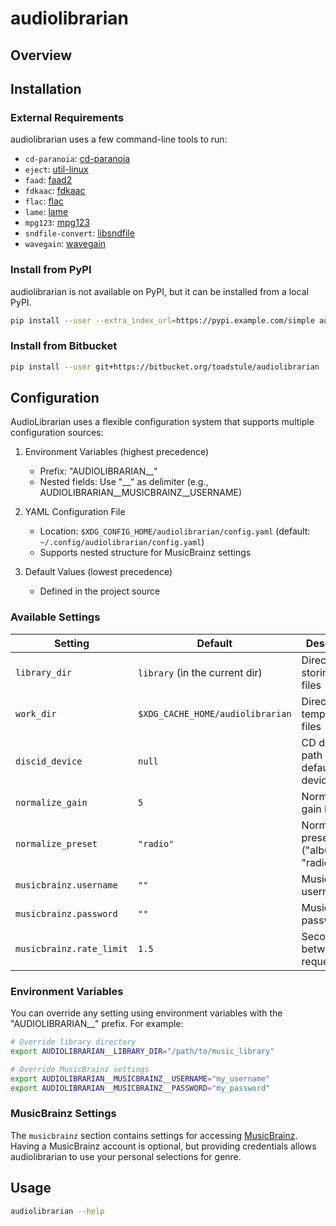 # audiolibrarian #

## Overview ##



## Installation ##

### External Requirements ###

audiolibrarian uses a few command-line tools to run:

* `cd-paranoia`: [cd-paranoia](https://www.gnu.org/software/libcdio/)
* `eject`: [util-linux](https://github.com/util-linux/util-linux)
* `faad`: [faad2](https://github.com/knik0/faad2)
* `fdkaac`: [fdkaac](https://github.com/nu774/fdkaac)
* `flac`: [flac](https://github.com/xiph/flac)
* `lame`: [lame](https://lame.sourceforge.io/)
* `mpg123`: [mpg123](https://www.mpg123.de/)
* `sndfile-convert`: [libsndfile](https://github.com/libsndfile/libsndfile)
* `wavegain`: [wavegain](https://rarewares.org/others.php) 

### Install from PyPI ###

audiolibrarian is not available on PyPI, but it can be installed from a local PyPI.

```bash
pip install --user --extra_index_url=https://pypi.example.com/simple audiolibrarian
```

### Install from Bitbucket ###

```bash
pip install --user git+https://bitbucket.org/toadstule/audiolibrarian
```

## Configuration ##

AudioLibrarian uses a flexible configuration system that supports multiple configuration sources:

1. Environment Variables (highest precedence)
   - Prefix: "AUDIOLIBRARIAN__"
   - Nested fields: Use "__" as delimiter (e.g., AUDIOLIBRARIAN__MUSICBRAINZ__USERNAME)

2. YAML Configuration File
   - Location: `$XDG_CONFIG_HOME/audiolibrarian/config.yaml` (default: `~/.config/audiolibrarian/config.yaml`)
   - Supports nested structure for MusicBrainz settings

3. Default Values (lowest precedence)
   - Defined in the project source

### Available Settings ###

| Setting                  | Default                          | Description                               |
|--------------------------|----------------------------------|-------------------------------------------|
| `library_dir`            | `library` (in the current dir)   | Directory for storing audio files         |
| `work_dir`               | `$XDG_CACHE_HOME/audiolibrarian` | Directory for temporary files             |
| `discid_device`          | `null`                           | CD device path (null for default device)  |
| `normalize_gain`         | `5`                              | Normalization gain in dB                  |
| `normalize_preset`       | `"radio"`                        | Normalization preset ("album" or "radio") |
| `musicbrainz.username`   | `""`                             | MusicBrainz username                      |
| `musicbrainz.password`   | `""`                             | MusicBrainz password                      |
| `musicbrainz.rate_limit` | `1.5`                            | Seconds between requests                  |

### Environment Variables ###

You can override any setting using environment variables with the "AUDIOLIBRARIAN__" prefix. For example:

```bash
# Override library directory
export AUDIOLIBRARIAN__LIBRARY_DIR="/path/to/music_library"

# Override MusicBrainz settings
export AUDIOLIBRARIAN__MUSICBRAINZ__USERNAME="my_username"
export AUDIOLIBRARIAN__MUSICBRAINZ__PASSWORD="my_password"
```

### MusicBrainz Settings ###

The `musicbrainz` section contains settings for accessing [MusicBrainz](https://musicbrainz.org/). Having a MusicBrainz account is optional, but providing credentials allows audiolibrarian to use your personal selections for genre.

## Usage ##

```bash
audiolibrarian --help
```
